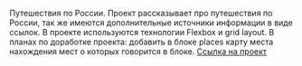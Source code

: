 Путешествия по России.
Проект рассказывает про путешествия по России, так же имеются дополнительные источники информации в виде ссылок.
В проекте используются технологии Flexbox и grid layout.
В планах по доработке проекта: добавить в блоке places карту места нахождения мест о которых говорится в блоке.
[Ссылка на проект](https://pavel-yaroslavovich.github.io/russian-travel/)

